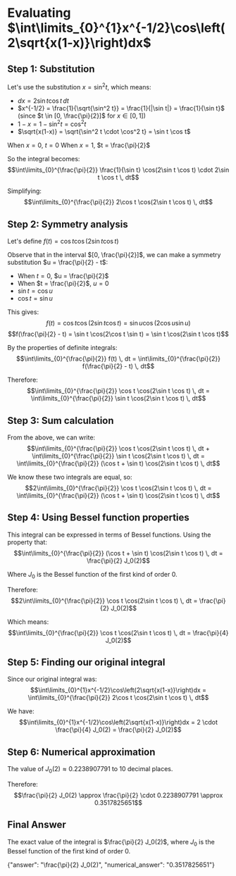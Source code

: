 # Evaluating $\int\limits_{0}^{1}x^{-1/2}\cos\left(2\sqrt{x(1-x)}\right)dx$

## Step 1: Substitution
Let's use the substitution $x = \sin^2 t$, which means:
- $dx = 2\sin t \cos t \, dt$
- $x^{-1/2} = \frac{1}{\sqrt{\sin^2 t}} = \frac{1}{|\sin t|} = \frac{1}{\sin t}$ (since $t \in [0, \frac{\pi}{2}]$ for $x \in [0,1]$)
- $1-x = 1-\sin^2 t = \cos^2 t$
- $\sqrt{x(1-x)} = \sqrt{\sin^2 t \cdot \cos^2 t} = \sin t \cos t$

When $x = 0$, $t = 0$
When $x = 1$, $t = \frac{\pi}{2}$

So the integral becomes:
$$\int\limits_{0}^{\frac{\pi}{2}} \frac{1}{\sin t} \cos(2\sin t \cos t) \cdot 2\sin t \cos t \, dt$$

Simplifying:
$$\int\limits_{0}^{\frac{\pi}{2}} 2\cos t \cos(2\sin t \cos t) \, dt$$

## Step 2: Symmetry analysis
Let's define $f(t) = \cos t \cos(2\sin t \cos t)$

Observe that in the interval $[0, \frac{\pi}{2}]$, we can make a symmetry substitution $u = \frac{\pi}{2} - t$:
- When $t = 0$, $u = \frac{\pi}{2}$
- When $t = \frac{\pi}{2}$, $u = 0$
- $\sin t = \cos u$
- $\cos t = \sin u$

This gives:
$$f(t) = \cos t \cos(2\sin t \cos t) = \sin u \cos(2\cos u \sin u)$$
$$f(\frac{\pi}{2} - t) = \sin t \cos(2\cos t \sin t) = \sin t \cos(2\sin t \cos t)$$

By the properties of definite integrals:
$$\int\limits_{0}^{\frac{\pi}{2}} f(t) \, dt = \int\limits_{0}^{\frac{\pi}{2}} f(\frac{\pi}{2} - t) \, dt$$

Therefore:
$$\int\limits_{0}^{\frac{\pi}{2}} \cos t \cos(2\sin t \cos t) \, dt = \int\limits_{0}^{\frac{\pi}{2}} \sin t \cos(2\sin t \cos t) \, dt$$

## Step 3: Sum calculation
From the above, we can write:
$$\int\limits_{0}^{\frac{\pi}{2}} \cos t \cos(2\sin t \cos t) \, dt + \int\limits_{0}^{\frac{\pi}{2}} \sin t \cos(2\sin t \cos t) \, dt = \int\limits_{0}^{\frac{\pi}{2}} (\cos t + \sin t) \cos(2\sin t \cos t) \, dt$$

We know these two integrals are equal, so:
$$2\int\limits_{0}^{\frac{\pi}{2}} \cos t \cos(2\sin t \cos t) \, dt = \int\limits_{0}^{\frac{\pi}{2}} (\cos t + \sin t) \cos(2\sin t \cos t) \, dt$$

## Step 4: Using Bessel function properties
This integral can be expressed in terms of Bessel functions. Using the property that:
$$\int\limits_{0}^{\frac{\pi}{2}} (\cos t + \sin t) \cos(2\sin t \cos t) \, dt = \frac{\pi}{2} J_0(2)$$

Where $J_0$ is the Bessel function of the first kind of order 0.

Therefore:
$$2\int\limits_{0}^{\frac{\pi}{2}} \cos t \cos(2\sin t \cos t) \, dt = \frac{\pi}{2} J_0(2)$$

Which means:
$$\int\limits_{0}^{\frac{\pi}{2}} \cos t \cos(2\sin t \cos t) \, dt = \frac{\pi}{4} J_0(2)$$

## Step 5: Finding our original integral
Since our original integral was:
$$\int\limits_{0}^{1}x^{-1/2}\cos\left(2\sqrt{x(1-x)}\right)dx = \int\limits_{0}^{\frac{\pi}{2}} 2\cos t \cos(2\sin t \cos t) \, dt$$

We have:
$$\int\limits_{0}^{1}x^{-1/2}\cos\left(2\sqrt{x(1-x)}\right)dx = 2 \cdot \frac{\pi}{4} J_0(2) = \frac{\pi}{2} J_0(2)$$

## Step 6: Numerical approximation
The value of $J_0(2) \approx 0.2238907791$ to 10 decimal places.

Therefore:
$$\frac{\pi}{2} J_0(2) \approx \frac{\pi}{2} \cdot 0.2238907791 \approx 0.3517825651$$

## Final Answer
The exact value of the integral is $\frac{\pi}{2} J_0(2)$, where $J_0$ is the Bessel function of the first kind of order 0.

{"answer": "\\frac{\\pi}{2} J_0(2)", "numerical_answer": "0.3517825651"}